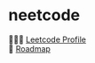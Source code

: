 # neetcode

🧑🏻‍💻 <a href="https://leetcode.com/user6281Sd/">Leetcode Profile</a><br>
🚀 <a href="https://neetcode.io/roadmap">Roadmap</a>
